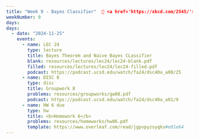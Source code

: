 ```yaml
---
title: "Week 9 - Bayes Classifier"  📘 <a href='https://xkcd.com/2545/'>xkcd</a>,  <a href='https://xkcd.com/1236/'>xkcd</a>, <a href='https://xkcd.com/2059/'>xkcd</a> .</small>"
weekNumber: 9
days:
days:
  - date: "2024-11-25"
    events:
      - name: LEC 24
        type: lecture
        title: Bayes Theorem and Naive Bayes CLassifier
        blank: resources/lectures/lec24/lec24-blank.pdf
        filled: resources/lectures/lec24/lec24-filled.pdf
        podcast: https://podcast.ucsd.edu/watch/fa24/dsc40a_a00/25
      - name: DISC 8
        type: disc
        title: Groupwork 8
        problems: resources/groupworks/gw08.pdf
        podcast: https://podcast.ucsd.edu/watch/fa24/dsc40a_a01/9
      - name: HW 6 due
        type: hw
        title: <b>Homework 6</b>
        problems: resources/homeworks/hw06.pdf
        template: https://www.overleaf.com/read/jgpvpyzsyqks#e91e64
---
```

